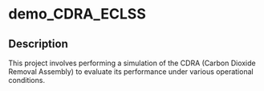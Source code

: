 # demo_CDRA_ECLSS

## Description
This project involves performing a simulation of the CDRA (Carbon Dioxide Removal Assembly) to evaluate its performance under various operational conditions. 